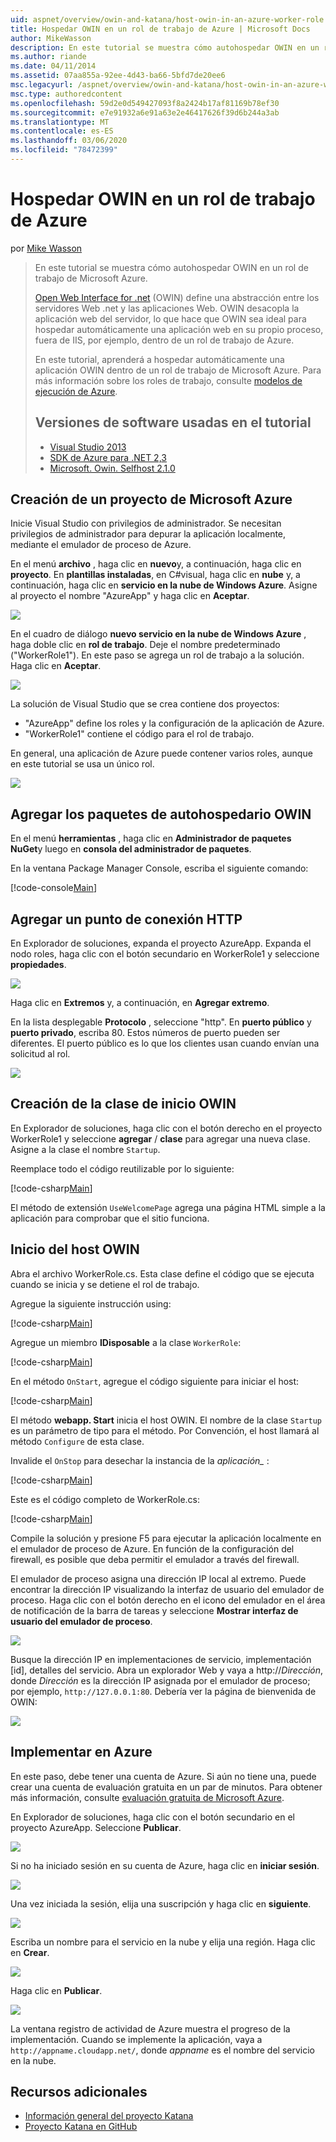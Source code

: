 ```yaml
---
uid: aspnet/overview/owin-and-katana/host-owin-in-an-azure-worker-role
title: Hospedar OWIN en un rol de trabajo de Azure | Microsoft Docs
author: MikeWasson
description: En este tutorial se muestra cómo autohospedar OWIN en un rol de trabajo de Microsoft Azure. Open Web Interface for .NET (OWIN) define una abstracción entre el servidor Web .NET...
ms.author: riande
ms.date: 04/11/2014
ms.assetid: 07aa855a-92ee-4d43-ba66-5bfd7de20ee6
msc.legacyurl: /aspnet/overview/owin-and-katana/host-owin-in-an-azure-worker-role
msc.type: authoredcontent
ms.openlocfilehash: 59d2e0d549427093f8a2424b17af81169b78ef30
ms.sourcegitcommit: e7e91932a6e91a63e2e46417626f39d6b244a3ab
ms.translationtype: MT
ms.contentlocale: es-ES
ms.lasthandoff: 03/06/2020
ms.locfileid: "78472399"
---
```

# <a name="host-owin-in-an-azure-worker-role"></a>Hospedar OWIN en un rol de trabajo de Azure

por [Mike Wasson](https://github.com/MikeWasson)

> En este tutorial se muestra cómo autohospedar OWIN en un rol de trabajo de Microsoft Azure.
>
> [Open Web Interface for .net](http://owin.org/) (OWIN) define una abstracción entre los servidores Web .net y las aplicaciones Web. OWIN desacopla la aplicación web del servidor, lo que hace que OWIN sea ideal para hospedar automáticamente una aplicación web en su propio proceso, fuera de IIS, por ejemplo, dentro de un rol de trabajo de Azure.
>
> En este tutorial, aprenderá a hospedar automáticamente una aplicación OWIN dentro de un rol de trabajo de Microsoft Azure. Para más información sobre los roles de trabajo, consulte [modelos de ejecución de Azure](https://azure.microsoft.com/documentation/articles/fundamentals-application-models/#CloudServices).
>
> ## <a name="software-versions-used-in-the-tutorial"></a>Versiones de software usadas en el tutorial
>
>
> - [Visual Studio 2013](https://my.visualstudio.com/Downloads?q=visual%20studio%202013)
> - [SDK de Azure para .NET 2,3](https://azure.microsoft.com/downloads/)
> - [Microsoft. Owin. Selfhost 2.1.0](http://www.nuget.org/packages/Microsoft.Owin.SelfHost/2.1.0)

## <a name="create-a-microsoft-azure-project"></a>Creación de un proyecto de Microsoft Azure

Inicie Visual Studio con privilegios de administrador. Se necesitan privilegios de administrador para depurar la aplicación localmente, mediante el emulador de proceso de Azure.

En el menú **archivo** , haga clic en **nuevo**y, a continuación, haga clic en **proyecto**. En **plantillas instaladas**, en C#visual, haga clic en **nube** y, a continuación, haga clic en **servicio en la nube de Windows Azure**. Asigne al proyecto el nombre "AzureApp" y haga clic en **Aceptar**.

[![](host-owin-in-an-azure-worker-role/_static/image2.png)](host-owin-in-an-azure-worker-role/_static/image1.png)

En el cuadro de diálogo **nuevo servicio en la nube de Windows Azure** , haga doble clic en **rol de trabajo**. Deje el nombre predeterminado ("WorkerRole1"). En este paso se agrega un rol de trabajo a la solución. Haga clic en **Aceptar**.

[![](host-owin-in-an-azure-worker-role/_static/image4.png)](host-owin-in-an-azure-worker-role/_static/image3.png)

La solución de Visual Studio que se crea contiene dos proyectos:

- &quot;AzureApp&quot; define los roles y la configuración de la aplicación de Azure.
- &quot;WorkerRole1&quot; contiene el código para el rol de trabajo.

En general, una aplicación de Azure puede contener varios roles, aunque en este tutorial se usa un único rol.

![](host-owin-in-an-azure-worker-role/_static/image5.png)

## <a name="add-the-owin-self-host-packages"></a>Agregar los paquetes de autohospedario OWIN

En el menú **herramientas** , haga clic en **Administrador de paquetes NuGet**y luego en **consola del administrador de paquetes**.

En la ventana Package Manager Console, escriba el siguiente comando:

[!code-console[Main](host-owin-in-an-azure-worker-role/samples/sample1.cmd)]

## <a name="add-an-http-endpoint"></a>Agregar un punto de conexión HTTP

En Explorador de soluciones, expanda el proyecto AzureApp. Expanda el nodo roles, haga clic con el botón secundario en WorkerRole1 y seleccione **propiedades**.

![](host-owin-in-an-azure-worker-role/_static/image6.png)

Haga clic en **Extremos** y, a continuación, en **Agregar extremo**.

En la lista desplegable **Protocolo** , seleccione "http". En **puerto público** y **puerto privado**, escriba 80. Estos números de puerto pueden ser diferentes. El puerto público es lo que los clientes usan cuando envían una solicitud al rol.

[![](host-owin-in-an-azure-worker-role/_static/image8.png)](host-owin-in-an-azure-worker-role/_static/image7.png)

## <a name="create-the-owin-startup-class"></a>Creación de la clase de inicio OWIN

En Explorador de soluciones, haga clic con el botón derecho en el proyecto WorkerRole1 y seleccione **agregar** / **clase** para agregar una nueva clase. Asigne a la clase el nombre `Startup`.

Reemplace todo el código reutilizable por lo siguiente:

[!code-csharp[Main](host-owin-in-an-azure-worker-role/samples/sample2.cs)]

El método de extensión `UseWelcomePage` agrega una página HTML simple a la aplicación para comprobar que el sitio funciona.

## <a name="start-the-owin-host"></a>Inicio del host OWIN

Abra el archivo WorkerRole.cs. Esta clase define el código que se ejecuta cuando se inicia y se detiene el rol de trabajo.

Agregue la siguiente instrucción using:

[!code-csharp[Main](host-owin-in-an-azure-worker-role/samples/sample3.cs)]

Agregue un miembro **IDisposable** a la clase `WorkerRole`:

[!code-csharp[Main](host-owin-in-an-azure-worker-role/samples/sample4.cs)]

En el método `OnStart`, agregue el código siguiente para iniciar el host:

[!code-csharp[Main](host-owin-in-an-azure-worker-role/samples/sample5.cs?highlight=5)]

El método **webapp. Start** inicia el host OWIN. El nombre de la clase `Startup` es un parámetro de tipo para el método. Por Convención, el host llamará al método `Configure` de esta clase.

Invalide el `OnStop` para desechar la instancia de la *aplicación\_* :

[!code-csharp[Main](host-owin-in-an-azure-worker-role/samples/sample6.cs)]

Este es el código completo de WorkerRole.cs:

[!code-csharp[Main](host-owin-in-an-azure-worker-role/samples/sample7.cs)]

Compile la solución y presione F5 para ejecutar la aplicación localmente en el emulador de proceso de Azure. En función de la configuración del firewall, es posible que deba permitir el emulador a través del firewall.

El emulador de proceso asigna una dirección IP local al extremo. Puede encontrar la dirección IP visualizando la interfaz de usuario del emulador de proceso. Haga clic con el botón derecho en el icono del emulador en el área de notificación de la barra de tareas y seleccione **Mostrar interfaz de usuario del emulador de proceso**.

[![](host-owin-in-an-azure-worker-role/_static/image10.png)](host-owin-in-an-azure-worker-role/_static/image9.png)

Busque la dirección IP en implementaciones de servicio, implementación [id], detalles del servicio. Abra un explorador Web y vaya a http:\/\/*Dirección*, donde *Dirección* es la dirección IP asignada por el emulador de proceso; por ejemplo, `http://127.0.0.1:80`. Debería ver la página de bienvenida de OWIN:

![](host-owin-in-an-azure-worker-role/_static/image11.png)

## <a name="deploy-to-azure"></a>Implementar en Azure

En este paso, debe tener una cuenta de Azure. Si aún no tiene una, puede crear una cuenta de evaluación gratuita en un par de minutos. Para obtener más información, consulte [evaluación gratuita de Microsoft Azure](https://azure.microsoft.com/pricing/free-trial/?WT.mc_id=A261C142F).

En Explorador de soluciones, haga clic con el botón secundario en el proyecto AzureApp. Seleccione **Publicar**.

![](host-owin-in-an-azure-worker-role/_static/image12.png)

Si no ha iniciado sesión en su cuenta de Azure, haga clic en **iniciar sesión**.

[![](host-owin-in-an-azure-worker-role/_static/image14.png)](host-owin-in-an-azure-worker-role/_static/image13.png)

Una vez iniciada la sesión, elija una suscripción y haga clic en **siguiente**.

[![](host-owin-in-an-azure-worker-role/_static/image16.png)](host-owin-in-an-azure-worker-role/_static/image15.png)

Escriba un nombre para el servicio en la nube y elija una región. Haga clic en **Crear**.

![](host-owin-in-an-azure-worker-role/_static/image17.png)

Haga clic en **Publicar**.

[![](host-owin-in-an-azure-worker-role/_static/image19.png)](host-owin-in-an-azure-worker-role/_static/image18.png)

La ventana registro de actividad de Azure muestra el progreso de la implementación. Cuando se implemente la aplicación, vaya a `http://appname.cloudapp.net/`, donde *appname* es el nombre del servicio en la nube.

## <a name="additional-resources"></a>Recursos adicionales

- [Información general del proyecto Katana](an-overview-of-project-katana.md)
- [Proyecto Katana en GitHub](https://github.com/aspnet/AspNetKatana/)
